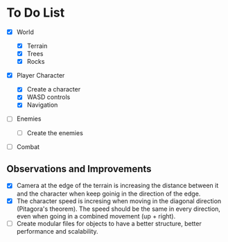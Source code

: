 # To Do List

- [X] World
    - [X] Terrain
    - [X] Trees
    - [X] Rocks

- [X] Player Character
    - [X] Create a character
    - [X] WASD controls
    - [X] Navigation 

- [ ] Enemies
    - [ ] Create the enemies

- [ ] Combat


## Observations and Improvements

- [X] Camera at the edge of the terrain is increasing the distance between it and the character when keep goinig in the direction of the edge. 
- [X] The character speed is incresing when moving in the diagonal direction (Pitagora's theorem). The speed should be the same in every direction, even when going in a combined movement (up + right).
- [ ] Create modular files for objects to have a better structure, better performance and scalability.